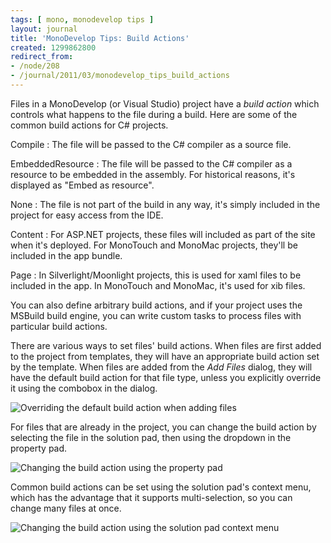 ```yaml
---
tags: [ mono, monodevelop tips ]
layout: journal
title: 'MonoDevelop Tips: Build Actions'
created: 1299862800
redirect_from:
- /node/208
- /journal/2011/03/monodevelop_tips_build_actions
---
```

Files in a MonoDevelop (or Visual Studio) project have a _build action_ which
controls what happens to the file during a build. Here are some of the common
build actions for C# projects.<!--break-->

Compile
: The file will be passed to the C# compiler as a source file.

EmbeddedResource
: The file will be passed to the C# compiler as a resource to be
  embedded in the assembly. For historical reasons, it's displayed as
  "Embed as resource".

None
: The file is not part of the build in any way, it's simply included
  in the project for easy access from the IDE.

Content
: For ASP.NET projects, these files will included as part of the site
  when it's deployed. For MonoTouch and MonoMac projects, they'll be
  included in the app bundle.

Page
: In Silverlight/Moonlight projects, this is used for xaml files to be
  included in the app. In MonoTouch and MonoMac, it's used for xib files.

You can also define arbitrary build actions, and if your project uses the
MSBuild build engine, you can write custom tasks to process files with
particular build actions.

There are various ways to set files' build actions. When files are first added
to the project from templates, they will have an appropriate build action set by
the template. When files are added from the _Add Files_ dialog, they will have
the default build action for that file type, unless you explicitly override it
using the combobox in the dialog.

![Overriding the default build action when adding
files](/files/images/md-tips/build-action-override-default.png)

For files that are already in the project, you can change the build action by
selecting the file in the solution pad, then using the dropdown in the property
pad.

![Changing the build action using the property
pad](/files/images/md-tips/build-action-property-pad.png)

Common build actions can be set using the solution pad's context menu, which has
the advantage that it supports multi-selection, so you can change many files at
once.

![Changing the build action using the solution pad context
menu](/files/images/md-tips/build-action-context-menu.png)
